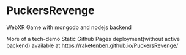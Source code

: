 # PuckersRevenge
 
WebXR Game with mongodb and nodejs backend

More of a tech-demo
Static Github Pages deployment(without active backend) available at https://raketenben.github.io/PuckersRevenge/
